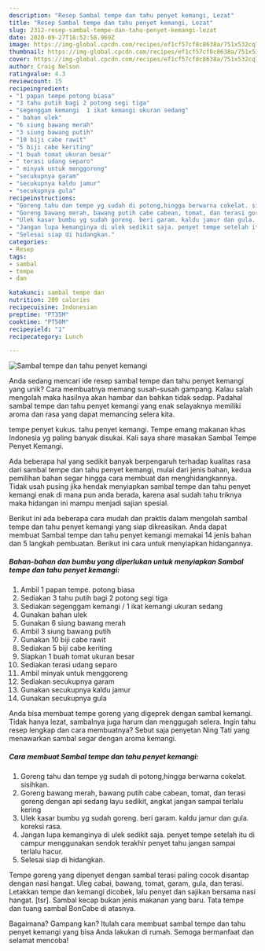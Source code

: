 ```yaml
---
description: "Resep Sambal tempe dan tahu penyet kemangi, Lezat"
title: "Resep Sambal tempe dan tahu penyet kemangi, Lezat"
slug: 2312-resep-sambal-tempe-dan-tahu-penyet-kemangi-lezat
date: 2020-09-27T16:52:58.969Z
image: https://img-global.cpcdn.com/recipes/ef1cf57cf8c8638a/751x532cq70/sambal-tempe-dan-tahu-penyet-kemangi-foto-resep-utama.jpg
thumbnail: https://img-global.cpcdn.com/recipes/ef1cf57cf8c8638a/751x532cq70/sambal-tempe-dan-tahu-penyet-kemangi-foto-resep-utama.jpg
cover: https://img-global.cpcdn.com/recipes/ef1cf57cf8c8638a/751x532cq70/sambal-tempe-dan-tahu-penyet-kemangi-foto-resep-utama.jpg
author: Craig Nelson
ratingvalue: 4.3
reviewcount: 15
recipeingredient:
- "1 papan tempe potong biasa"
- "3 tahu putih bagi 2 potong segi tiga"
- "segenggam kemangi  1 ikat kemangi ukuran sedang"
- " bahan ulek"
- "6 siung bawang merah"
- "3 siung bawang putih"
- "10 biji cabe rawit"
- "5 biji cabe keriting"
- "1 buah tomat ukuran besar"
- " terasi udang separo"
- " minyak untuk menggoreng"
- "secukupnya garam"
- "secukupnya kaldu jamur"
- "secukupnya gula"
recipeinstructions:
- "Goreng tahu dan tempe yg sudah di potong,hingga berwarna cokelat. sisihkan."
- "Goreng bawang merah, bawang putih cabe cabean, tomat, dan terasi goreng dengan api sedang layu sedikit, angkat jangan sampai terlalu kering"
- "Ulek kasar bumbu yg sudah goreng. beri garam. kaldu jamur dan gula. koreksi rasa."
- "Jangan lupa kemanginya di ulek sedikit saja. penyet tempe setelah itu di campur menggunakan sendok terakhir penyet tahu jangan sampai terlalu hacur."
- "Selesai siap di hidangkan."
categories:
- Resep
tags:
- sambal
- tempe
- dan

katakunci: sambal tempe dan 
nutrition: 209 calories
recipecuisine: Indonesian
preptime: "PT35M"
cooktime: "PT50M"
recipeyield: "1"
recipecategory: Lunch

---
```



![Sambal tempe dan tahu penyet kemangi](https://img-global.cpcdn.com/recipes/ef1cf57cf8c8638a/751x532cq70/sambal-tempe-dan-tahu-penyet-kemangi-foto-resep-utama.jpg)

Anda sedang mencari ide resep sambal tempe dan tahu penyet kemangi yang unik? Cara membuatnya memang susah-susah gampang. Kalau salah mengolah maka hasilnya akan hambar dan bahkan tidak sedap. Padahal sambal tempe dan tahu penyet kemangi yang enak selayaknya memiliki aroma dan rasa yang dapat memancing selera kita.

tempe penyet kukus. tahu penyet kemangi. Tempe emang makanan khas Indonesia yg paling banyak disukai. Kali saya share masakan Sambal Tempe Penyet Kemangi.

Ada beberapa hal yang sedikit banyak berpengaruh terhadap kualitas rasa dari sambal tempe dan tahu penyet kemangi, mulai dari jenis bahan, kedua pemilihan bahan segar hingga cara membuat dan menghidangkannya. Tidak usah pusing jika hendak menyiapkan sambal tempe dan tahu penyet kemangi enak di mana pun anda berada, karena asal sudah tahu triknya maka hidangan ini mampu menjadi sajian spesial.


Berikut ini ada beberapa cara mudah dan praktis dalam mengolah sambal tempe dan tahu penyet kemangi yang siap dikreasikan. Anda dapat membuat Sambal tempe dan tahu penyet kemangi memakai 14 jenis bahan dan 5 langkah pembuatan. Berikut ini cara untuk menyiapkan hidangannya.

<!--inarticleads1-->

##### Bahan-bahan dan bumbu yang diperlukan untuk menyiapkan Sambal tempe dan tahu penyet kemangi:

1. Ambil 1 papan tempe. potong biasa
1. Sediakan 3 tahu putih bagi 2 potong segi tiga
1. Sediakan segenggam kemangi / 1 ikat kemangi ukuran sedang
1. Gunakan  bahan ulek
1. Gunakan 6 siung bawang merah
1. Ambil 3 siung bawang putih
1. Gunakan 10 biji cabe rawit
1. Sediakan 5 biji cabe keriting
1. Siapkan 1 buah tomat ukuran besar
1. Sediakan  terasi udang separo
1. Ambil  minyak untuk menggoreng
1. Sediakan secukupnya garam
1. Gunakan secukupnya kaldu jamur
1. Gunakan secukupnya gula


Anda bisa membuat tempe goreng yang digeprek dengan sambal kemangi. Tidak hanya lezat, sambalnya juga harum dan menggugah selera. Ingin tahu resep lengkap dan cara membuatnya? Sebut saja penyetan Ning Tati yang menawarkan sambal segar dengan aroma kemangi. 

<!--inarticleads2-->

##### Cara membuat Sambal tempe dan tahu penyet kemangi:

1. Goreng tahu dan tempe yg sudah di potong,hingga berwarna cokelat. sisihkan.
1. Goreng bawang merah, bawang putih cabe cabean, tomat, dan terasi goreng dengan api sedang layu sedikit, angkat jangan sampai terlalu kering
1. Ulek kasar bumbu yg sudah goreng. beri garam. kaldu jamur dan gula. koreksi rasa.
1. Jangan lupa kemanginya di ulek sedikit saja. penyet tempe setelah itu di campur menggunakan sendok terakhir penyet tahu jangan sampai terlalu hacur.
1. Selesai siap di hidangkan.


Tempe goreng yang dipenyet dengan sambal terasi paling cocok disantap dengan nasi hangat. Uleg cabai, bawang, tomat, garam, gula, dan terasi. Letakkan tempe dan kemangi dicobek, lalu penyet dan sajikan bersama nasi hangat. [tsr]. Sambal kecap bukan jenis makanan yang baru. Tata tempe dan tuang sambal BonCabe di atasnya. 

Bagaimana? Gampang kan? Itulah cara membuat sambal tempe dan tahu penyet kemangi yang bisa Anda lakukan di rumah. Semoga bermanfaat dan selamat mencoba!
